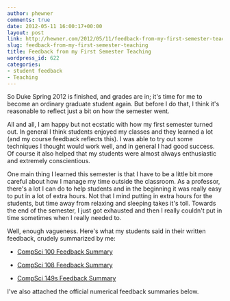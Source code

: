 ```yaml
---
author: phewner
comments: true
date: 2012-05-11 16:00:17+00:00
layout: post
link: http://hewner.com/2012/05/11/feedback-from-my-first-semester-teaching/
slug: feedback-from-my-first-semester-teaching
title: Feedback from my First Semester Teaching
wordpress_id: 622
categories:
- student feedback
- Teaching
---
```


So Duke Spring 2012 is finished, and grades are in; it's time for me to become an ordinary graduate student again.  But before I do that, I think it's reasonable to reflect just a bit on how the semester went.

All and all, I am happy but not ecstatic with how my first semester turned out.  In general I think students enjoyed my classes and they learned a lot (and my course feedback reflects this).  I was able to try out some techniques I thought would work well, and in general I had good success.  Of course it also helped that my students were almost always enthusiastic and extremely conscientious.

One main thing I learned this semester is that I have to be a little bit more careful about how I manage my time outside the classroom.  As a professor, there's a lot I can do to help students and in the beginning it was really easy to put in a lot of extra hours.  Not that I mind putting in extra hours for the students, but time away from relaxing and sleeping takes it's toll.  Towards the end of the semester, I just got exhausted and then I really couldn't put in time sometimes when I really needed to.

Well, enough vagueness.  Here's what my students said in their written feedback, crudely summarized by me:





  * [CompSci 100 Feedback Summary](https://docs.google.com/spreadsheet/pub?key=0Ajy7KJkG2NnQdDZfMGV3d24tYnh3V1U5Z3pYT3F1WEE&output=html)


  * [CompSci 108 Feedback Summary](https://docs.google.com/spreadsheet/pub?key=0Ajy7KJkG2NnQdEhVaFlDRFNLcWZHNzNJNnlPbEtPN2c&output=html)


  * [CompSci 149s Feedback Summary](https://docs.google.com/spreadsheet/pub?key=0Ajy7KJkG2NnQdGRCb0tIYlJwVUZqaXRuT2RvVjltTEE&output=html)



I've also attached the official numerical feedback summaries below.
